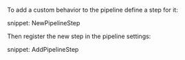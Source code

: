 
To add a custom behavior to the pipeline define a step for it:

snippet: NewPipelineStep

Then register the new step in the pipeline settings:

snippet: AddPipelineStep
